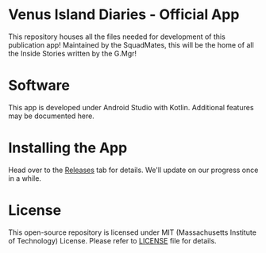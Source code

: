 # Venus Island Diaries - Official App

This repository houses all the files needed for development of this publication app!
Maintained by the SquadMates, this will be the home of all the Inside Stories written by the G.Mgr!

# Software

This app is developed under Android Studio with Kotlin. Additional features may be documented here.

# Installing the App

Head over to the [Releases](https://github.com/MamaNyoSquad/vidiaries-app/releases) tab for details.
We'll update on our progress once in a while.

# License

This open-source repository is licensed under MIT (Massachusetts Institute of Technology) License.
Please refer to [LICENSE](LICENSE) file for details.
